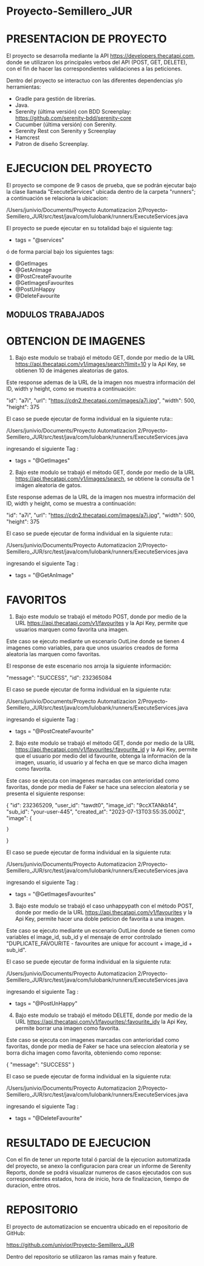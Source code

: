 # Proyecto-Semillero_JUR

#   PRESENTACION DE PROYECTO


El proyecto se desarrolla mediante la API https://developers.thecatapi.com, donde 
se utilizaron los principales verbos del API (POST, GET, DELETE), con el fin de hacer 
las correspondientes validaciones a las peticiones.

Dentro del proyecto se interactuo con las diferentes dependencias y/o herramientas:

* Gradle para gestión de librerías.
* Java.
* Serenity (última versión) con BDD Screenplay: https://github.com/serenity-bdd/serenity-core
* Cucumber (última versión) con Serenity.
* Serenity Rest con Serenity y Screenplay
* Hamcrest
* Patron de diseño Screenplay.

# EJECUCION DEL PROYECTO

El proyecto se compone de 9 casos de prueba, que se podrán ejecutar bajo la clase llamada "ExecuteServices" ubicada dentro de la carpeta  "runners"; a continuación se 
relaciona la ubicacion:

/Users/junivio/Documents/Proyecto Automatizacion 2/Proyecto-Semillero_JUR/src/test/java/com/lulobank/runners/ExecuteServices.java

El proyecto se puede ejecutar en su totalidad bajo el siguiente tag:

* tags = "@services"

ó de forma parcial bajo los siguientes tags:

* @GetImages
* @GetAnImage
* @PostCreateFavourite
* @GetImagesFavourites
* @PostUnHappy
* @DeleteFavourite


## MODULOS TRABAJADOS

# OBTENCION DE IMAGENES

1. Bajo este modulo se trabajó el método GET, donde por medio de la URL https://api.thecatapi.com/v1/images/search?limit=10 y la Api Key, 
se obtienen 10 de imágenes aleatorias de gatos.

Este response ademas de la URL de la imagen nos muestra información del ID, width y height, como se muestra a continuación:

"id": "a7i",
"url": "https://cdn2.thecatapi.com/images/a7i.jpg",
"width": 500,
"height": 375

El caso se puede ejecutar de forma individual en la siguiente ruta::

/Users/junivio/Documents/Proyecto Automatizacion 2/Proyecto-Semillero_JUR/src/test/java/com/lulobank/runners/ExecuteServices.java

ingresando el siguiente Tag :

* tags = "@GetImages"


2. Bajo este modulo se trabajó el método GET, donde por medio de la URL https://api.thecatapi.com/v1/images/search,
   se obtiene la consulta de 1 imágen aleatoria de gatos.

Este response ademas de la URL de la imagen nos muestra información del ID, width y height, como se muestra a continuación:

"id": "a7i",
"url": "https://cdn2.thecatapi.com/images/a7i.jpg",
"width": 500,
"height": 375

El caso se puede ejecutar de forma individual en la siguiente ruta::

/Users/junivio/Documents/Proyecto Automatizacion 2/Proyecto-Semillero_JUR/src/test/java/com/lulobank/runners/ExecuteServices.java

ingresando el siguiente Tag :

* tags = "@GetAnImage"


# FAVORITOS

1. Bajo este modulo se trabajó el método POST, donde por medio de la URL https://api.thecatapi.com/v1/favourites y la Api Key,
permite que usuarios marquen como favorita una imagen.

Este caso se ejecuto mediante un escenario OutLine donde se tienen 4 imagenes como variables, para que unos usuarios creados de forma aleatoria 
las marquen como favoritas. 

El response de este escenario nos arroja la siguiente información:

"message": "SUCCESS",
"id": 232365084

El caso se puede ejecutar de forma individual en la siguiente ruta:

/Users/junivio/Documents/Proyecto Automatizacion 2/Proyecto-Semillero_JUR/src/test/java/com/lulobank/runners/ExecuteServices.java

ingresando el siguiente Tag :

* tags = "@PostCreateFavourite"



2. Bajo este modulo se trabajó el método GET, donde por medio de la URL https://api.thecatapi.com/v1/favourites/:favourite_id y la Api Key,
   permite que el usuario por medio del id favourite, obtenga la información de la imagen, usuario, id usuario y al fecha en que se marco dicha
   imagen como favorita.

Este caso se ejecuta con imagenes marcadas con anterioridad como favoritas,  donde por media de Faker se hace una seleccion aleatoria y se 
presenta el siguiente response:


{
"id": 232365209,
"user_id": "tawdt0",
"image_id": "9ccXTANkb14",
"sub_id": "your-user-445",
"created_at": "2023-07-13T03:55:35.000Z",
"image": {

    }
}

El caso se puede ejecutar de forma individual en la siguiente ruta:

/Users/junivio/Documents/Proyecto Automatizacion 2/Proyecto-Semillero_JUR/src/test/java/com/lulobank/runners/ExecuteServices.java

ingresando el siguiente Tag :

* tags = "@GetImagesFavourites"



3. Bajo este modulo se trabajó el caso unhappypath con el método POST, donde por medio de la URL https://api.thecatapi.com/v1/favourites y la Api Key,
   permite hacer una doble peticion de favorita a una imagen.

Este caso se ejecuto mediante un escenario OutLine donde se tienen  como variables el image_id, sub_id y el mensaje de error controlado "DUPLICATE_FAVOURITE - favourites are unique for account + image_id + sub_id".


El caso se puede ejecutar de forma individual en la siguiente ruta:

/Users/junivio/Documents/Proyecto Automatizacion 2/Proyecto-Semillero_JUR/src/test/java/com/lulobank/runners/ExecuteServices.java

ingresando el siguiente Tag :

* tags = "@PostUnHappy"



4. Bajo este modulo se trabajó el método DELETE, donde por medio de la URL https://api.thecatapi.com/v1/favourites/:favourite_idy la Api Key,
   permite borrar una imagen como favorita.

Este caso se ejecuta con imagenes marcadas con anterioridad como favoritas,  donde por media de Faker se hace una seleccion aleatoria y se borra
dicha imagen como favorita, obteniendo como reponse:

{
"message": "SUCCESS"
}

El caso se puede ejecutar de forma individual en la siguiente ruta:

/Users/junivio/Documents/Proyecto Automatizacion 2/Proyecto-Semillero_JUR/src/test/java/com/lulobank/runners/ExecuteServices.java

ingresando el siguiente Tag :

* tags = "@DeleteFavourite"


# RESULTADO DE EJECUCION

Con el fin de tener un reporte total ó parcial de la ejecucion automatizada del proyecto, se anexo la configuracion para  crear un informe 
de Serenity Reports, donde se podrá visualizar numeros de casos ejecutados con sus correspondientes estados, hora de inicio, hora de finalizacion, tiempo de duracion,
entre otros.


# REPOSITORIO

El proyecto de automatizacion se encuentra ubicado en el repositorio de GitHub:

https://github.com/univior/Proyecto-Semillero_JUR

Dentro del repositorio se utilizaron las ramas main y feature.



